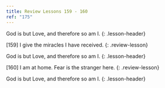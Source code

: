 ```yaml
---
title: Review Lessons 159 - 160
ref: "175"
---
```


God is but Love, and therefore so am I.
{: .lesson-header}

\[159\] I give the miracles I have received.
{: .review-lesson}

God is but Love, and therefore so am I.
{: .lesson-header}

\[160\] I am at home. Fear is the stranger here.
{: .review-lesson}

God is but Love, and therefore so am I.
{: .lesson-header}

